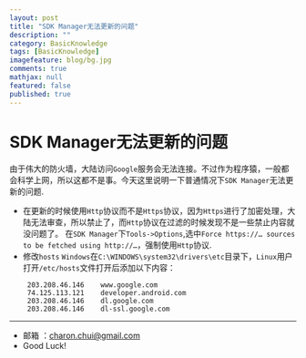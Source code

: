 ```yaml
---
layout: post
title: "SDK Manager无法更新的问题"
description: ""
category: BasicKnowledge
tags: [BasicKnowledge]
imagefeature: blog/bg.jpg
comments: true
mathjax: null
featured: false
published: true
---
```


SDK Manager无法更新的问题
===

由于伟大的防火墙，大陆访问`Google`服务会无法连接。不过作为程序猿，一般都会科学上网，所以这都不是事。今天这里说明一下普通情况下`SDK Manager`无法更新的问题.


- 在更新的时候使用`Http`协议而不是`Https`协议，因为`Https`进行了加密处理，大陆无法审查，所以禁止了，而`Http`协议在过滤的时候发现不是一些禁止内容就没问题了。
    在`SDK Manager`下`Tools->Options`,选中`Force https://… sources to be fetched using http://…`，强制使用`Http`协议.
- 修改`hosts`
   `Windows`在`C:\WINDOWS\system32\drivers\etc`目录下，`Linux`用户打开`/etc/hosts`文件打开后添加以下内容：
   ```
	203.208.46.146    www.google.com 
	74.125.113.121    developer.android.com 
	203.208.46.146    dl.google.com 
	203.208.46.146    dl-ssl.google.com
   ```
   


----
- 邮箱 ：charon.chui@gmail.com  
- Good Luck! 
 